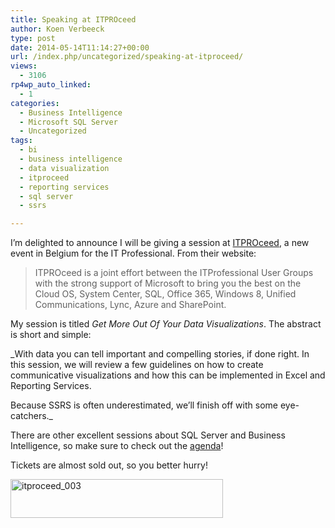 ```yaml
---
title: Speaking at ITPROceed
author: Koen Verbeeck
type: post
date: 2014-05-14T11:14:27+00:00
url: /index.php/uncategorized/speaking-at-itproceed/
views:
  - 3106
rp4wp_auto_linked:
  - 1
categories:
  - Business Intelligence
  - Microsoft SQL Server
  - Uncategorized
tags:
  - bi
  - business intelligence
  - data visualization
  - itproceed
  - reporting services
  - sql server
  - ssrs

---
```

I&#8217;m delighted to announce I will be giving a session at [ITPROceed][1], a new event in Belgium for the IT Professional. From their website:

> ITPROceed is a joint effort between the ITProfessional User Groups with the strong support of Microsoft to bring you the best on the Cloud OS, System Center, SQL, Office 365, Windows 8, Unified Communications, Lync, Azure and SharePoint.

My session is titled _Get More Out Of Your Data Visualizations_. The abstract is short and simple:

_With data you can tell important and compelling stories, if done right. In this session, we will review a few guidelines on how to create communicative visualizations and how this can be implemented in Excel and Reporting Services.
  
Because SSRS is often underestimated, we&#8217;ll finish off with some eye-catchers._

There are other excellent sessions about SQL Server and Business Intelligence, so make sure to check out the [agenda][2]!
  
Tickets are almost sold out, so you better hurry!

[<img class="alignnone size-full wp-image-2612" alt="itproceed_003" src="/wp-content/uploads/2014/05/itproceed_003.png" width="340" height="62" srcset="/wp-content/uploads/2014/05/itproceed_003.png 340w, /wp-content/uploads/2014/05/itproceed_003-300x54.png 300w" sizes="(max-width: 340px) 100vw, 340px" />][1]

 [1]: http://www.itproceed.be/
 [2]: http://www.itproceed.be/agenda